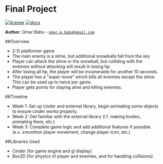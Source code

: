 # Final Project

[![license](https://img.shields.io/badge/license-MIT-green)](LICENSE)
[![docs](https://img.shields.io/badge/docs-yes-brightgreen)](docs/README.md)

**Author**: Omar Babu - [`omar.m.babu@gmail.com`](mailto:omar.m.babu@gmail.com)

##Overview
- 2-D platformer game
- The main enemy is a slime, but additional snowballs fall from the sky
- Player can attack the slime or the snowball, but colliding with the enemies without attacking will result in losing hp.
- After losing all hp, the player will be invulnerable for another 10 seconds.
- The player has a "super move" which kills all enemies except the slime. This can be used up to twice per game.
- Player gets points for staying alive and killing enemies.

##Timeline
- Week 1: Set up cinder and external library, begin animating some objects to ensure cinder works properly.
- Week 2: Get familiar with the external library (i.1. making bodies, animating them, etc.)
- Week 3: Complete game logic and add additional features if possible. (e.x. smoothen player movement, change player icon, etc.)

##Libraries Used
- Cinder (for game engine and gl display)
- Box2D (for physics of player and enemies, and for handling collisions)